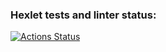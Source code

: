 ### Hexlet tests and linter status:
[![Actions Status](https://github.com/Ligrus/js-react-developer-project-12/actions/workflows/hexlet-check.yml/badge.svg)](https://github.com/Ligrus/js-react-developer-project-12/actions)
